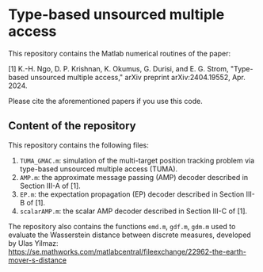 # Type-based unsourced multiple access

This repository contains the Matlab numerical routines of the paper:

[1] K.-H. Ngo, D. P. Krishnan, K. Okumus, G. Durisi, and E. G. Strom, "Type-based unsourced multiple access," arXiv preprint arXiv:2404.19552, Apr. 2024. 

Please cite the aforementioned papers if you use this code.

## Content of the repository

This repository contains the following files:

1. `TUMA_GMAC.m`: simulation of the multi-target position tracking problem via type-based unsourced multiple access (TUMA).
2. `AMP.m`: the approximate message passing (AMP) decoder described in Section III-A of [1].
3. `EP.m`: the expectation propagation (EP) decoder described in Section III-B of [1].
4. `scalarAMP.m`: the scalar AMP decoder described in Section III-C of [1].

The repository also contains the functions `emd.m`, `gdf.m`, `gdm.m` used to evaluate the Wasserstein distance between discrete measures, developed by Ulas Yilmaz: https://se.mathworks.com/matlabcentral/fileexchange/22962-the-earth-mover-s-distance
